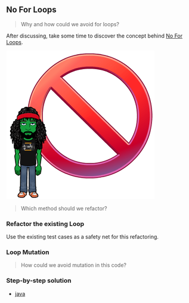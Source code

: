 ## No For Loops
> Why and how could we avoid for loops?

After discussing, take some time to discover the concept behind [No For Loops](https://xtrem-tdd.netlify.app/Flavours/no-for-loops).

![No for loop](../../docs/img/no-for.png)

> Which method should we refactor?

### Refactor the existing Loop
Use the existing test cases as a safety net for this refactoring.

### Loop Mutation
> How could we avoid mutation in this code?

### Step-by-step solution
- [java](../step-by-steps/04.no-for-loops.md)